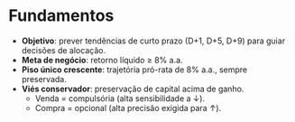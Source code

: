 # Fundamentos

- **Objetivo**: prever tendências de curto prazo (D+1, D+5, D+9) para guiar decisões de alocação.  
- **Meta de negócio**: retorno líquido ≥ 8% a.a.  
- **Piso único crescente**: trajetória pró-rata de 8% a.a., sempre preservada.  
- **Viés conservador**: preservação de capital acima de ganho.  
  - Venda = compulsória (alta sensibilidade a ↓).  
  - Compra = opcional (alta precisão exigida para ↑).  